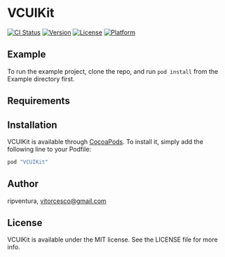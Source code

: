 # VCUIKit

[![CI Status](http://img.shields.io/travis/ripventura/VCUIKit.svg?style=flat)](https://travis-ci.org/ripventura/VCUIKit)
[![Version](https://img.shields.io/cocoapods/v/VCUIKit.svg?style=flat)](http://cocoapods.org/pods/VCUIKit)
[![License](https://img.shields.io/cocoapods/l/VCUIKit.svg?style=flat)](http://cocoapods.org/pods/VCUIKit)
[![Platform](https://img.shields.io/cocoapods/p/VCUIKit.svg?style=flat)](http://cocoapods.org/pods/VCUIKit)

## Example

To run the example project, clone the repo, and run `pod install` from the Example directory first.

## Requirements

## Installation

VCUIKit is available through [CocoaPods](http://cocoapods.org). To install
it, simply add the following line to your Podfile:

```ruby
pod "VCUIKit"
```

## Author

ripventura, vitorcesco@gmail.com

## License

VCUIKit is available under the MIT license. See the LICENSE file for more info.
